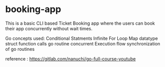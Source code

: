 # booking-app

This is a basic CLI based Ticket Booking app where the users can book their app concurrently without wait times.

Go concepts used: 
Conditional Statments
Infinite For Loop
Map datatype
struct 
function calls
go routine
concurrent Execution flow
synchronization of go routines

reference : 
https://gitlab.com/nanuchi/go-full-course-youtube
